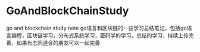 # GoAndBlockChainStudy
go and blockchain study note
go语言和区块链的一些学习总结笔记，包括go语言编程，区块链学习，分布式系统学习，密码学的学习，总结的学习，持续上传完善，如果有志同道合的朋友可以一起完善
